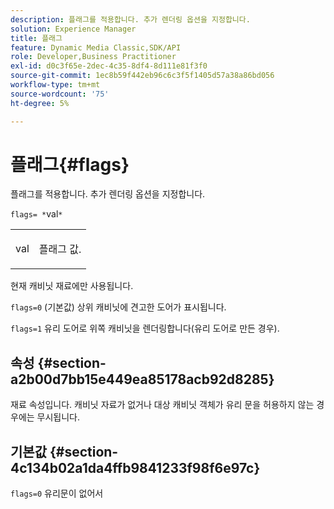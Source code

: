 ```yaml
---
description: 플래그를 적용합니다. 추가 렌더링 옵션을 지정합니다.
solution: Experience Manager
title: 플래그
feature: Dynamic Media Classic,SDK/API
role: Developer,Business Practitioner
exl-id: d0c3f65e-2dec-4c35-8df4-8d111e81f3f0
source-git-commit: 1ec8b59f442eb96c6c3f5f1405d57a38a86bd056
workflow-type: tm+mt
source-wordcount: '75'
ht-degree: 5%

---
```


# 플래그{#flags}

플래그를 적용합니다. 추가 렌더링 옵션을 지정합니다.

`flags= *`val`*`

<table id="simpletable_00B21BD9E47E4D2FB0042CB507431916"> 
 <tr class="strow"> 
  <td class="stentry"> <p><span class="varname"> val</span> </p> </td> 
  <td class="stentry"> <p>플래그 값. </p></td> 
 </tr> 
</table>

현재 캐비닛 재료에만 사용됩니다.

`flags=0` (기본값) 상위 캐비닛에 견고한 도어가 표시됩니다.

`flags=1` 유리 도어로 위쪽 캐비닛을 렌더링합니다(유리 도어로 만든 경우).

## 속성 {#section-a2b00d7bb15e449ea85178acb92d8285}

재료 속성입니다. 캐비닛 자료가 없거나 대상 캐비닛 객체가 유리 문을 허용하지 않는 경우에는 무시됩니다.

## 기본값 {#section-4c134b02a1da4ffb9841233f98f6e97c}

`flags=0` 유리문이 없어서
